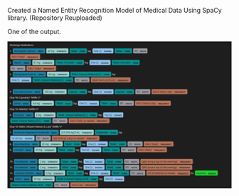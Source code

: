 Created a Named Entity Recognition Model of Medical Data Using SpaCy library. (Repository Reuploaded)

One of the output.

![1733698295027](image/README/1733698295027.png)
